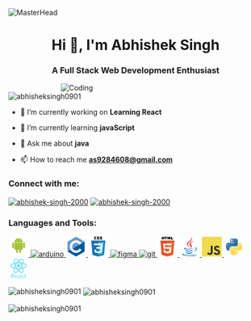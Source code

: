 ![MasterHead](https://media.licdn.com/dms/image/C4D16AQG5x9BExNYSdA/profile-displaybackgroundimage-shrink_350_1400/0/1658310625030?e=1710374400&v=beta&t=rsWO0oEWqKkdM-u4n9sk39nrWiroPT62LfMjw16wgN8)
<h1 align="center">Hi 👋, I'm Abhishek Singh</h1>
<h3 align="center">A Full Stack Web Development Enthusiast</h3>
<img align = "right" alt = "Coding" width = "400" src = "https://media4.giphy.com/media/qgQUggAC3Pfv687qPC/giphy.gif">
<p align="left"> <img src="https://komarev.com/ghpvc/?username=abhisheksingh0901&label=Profile%20views&color=0e75b6&style=flat" alt="abhisheksingh0901" /> </p>

- 🔭 I’m currently working on **Learning React**

- 🌱 I’m currently learning **javaScript**

- 💬 Ask me about **java**

- 📫 How to reach me **as9284608@gmail.com**

<h3 align="left">Connect with me:</h3>
<p align="left">
<a href="https://linkedin.com/in/abhishek-singh-2000" target="blank"><img align="center" src="https://raw.githubusercontent.com/rahuldkjain/github-profile-readme-generator/master/src/images/icons/Social/linked-in-alt.svg" alt="abhishek-singh-2000" height="30" width="40" /></a>
<a href="https://twitter.com/Bazinga_09" target="blank"><img align="center" src="https://img.freepik.com/free-vector/new-2023-twitter-logo-x-icon-design_1017-45418.jpg?size=338&ext=jpg&ga=GA1.1.1412446893.1704758400&semt=ais" alt="abhishek-singh-2000" height="30" width="40" /></a>
</p>

<h3 align="left">Languages and Tools:</h3>
<p align="left"> <a href="https://developer.android.com" target="_blank" rel="noreferrer"> <img src="https://raw.githubusercontent.com/devicons/devicon/master/icons/android/android-original-wordmark.svg" alt="android" width="40" height="40"/> </a> <a href="https://www.arduino.cc/" target="_blank" rel="noreferrer"> <img src="https://cdn.worldvectorlogo.com/logos/arduino-1.svg" alt="arduino" width="40" height="40"/> </a> <a href="https://www.cprogramming.com/" target="_blank" rel="noreferrer"> <img src="https://raw.githubusercontent.com/devicons/devicon/master/icons/c/c-original.svg" alt="c" width="40" height="40"/> </a> <a href="https://www.w3schools.com/css/" target="_blank" rel="noreferrer"> <img src="https://raw.githubusercontent.com/devicons/devicon/master/icons/css3/css3-original-wordmark.svg" alt="css3" width="40" height="40"/> </a> <a href="https://www.figma.com/" target="_blank" rel="noreferrer"> <img src="https://www.vectorlogo.zone/logos/figma/figma-icon.svg" alt="figma" width="40" height="40"/> </a> <a href="https://git-scm.com/" target="_blank" rel="noreferrer"> <img src="https://www.vectorlogo.zone/logos/git-scm/git-scm-icon.svg" alt="git" width="40" height="40"/> </a> <a href="https://www.w3.org/html/" target="_blank" rel="noreferrer"> <img src="https://raw.githubusercontent.com/devicons/devicon/master/icons/html5/html5-original-wordmark.svg" alt="html5" width="40" height="40"/> </a> <a href="https://www.java.com" target="_blank" rel="noreferrer"> <img src="https://raw.githubusercontent.com/devicons/devicon/master/icons/java/java-original.svg" alt="java" width="40" height="40"/> </a> <a href="https://developer.mozilla.org/en-US/docs/Web/JavaScript" target="_blank" rel="noreferrer"> <img src="https://raw.githubusercontent.com/devicons/devicon/master/icons/javascript/javascript-original.svg" alt="javascript" width="40" height="40"/> </a> <a href="https://www.python.org" target="_blank" rel="noreferrer"> <img src="https://raw.githubusercontent.com/devicons/devicon/master/icons/python/python-original.svg" alt="python" width="40" height="40"/> </a> <a href="https://reactjs.org/" target="_blank" rel="noreferrer"> <img src="https://raw.githubusercontent.com/devicons/devicon/master/icons/react/react-original-wordmark.svg" alt="react" width="40" height="40"/> </a> </p>

<p><img align="left" src="https://github-readme-stats.vercel.app/api/top-langs?username=abhisheksingh0901&show_icons=true&locale=en&layout=compact" alt="abhisheksingh0901" /></p>
<p></p>
<p>&nbsp;<img align="center" src="https://github-readme-stats.vercel.app/api?username=abhisheksingh0901&show_icons=true&locale=en" alt="abhisheksingh0901" /></p>
<p></p>
<p><img align="center" src="https://github-readme-streak-stats.herokuapp.com/?user=abhisheksingh0901&" alt="abhisheksingh0901" /></p>
